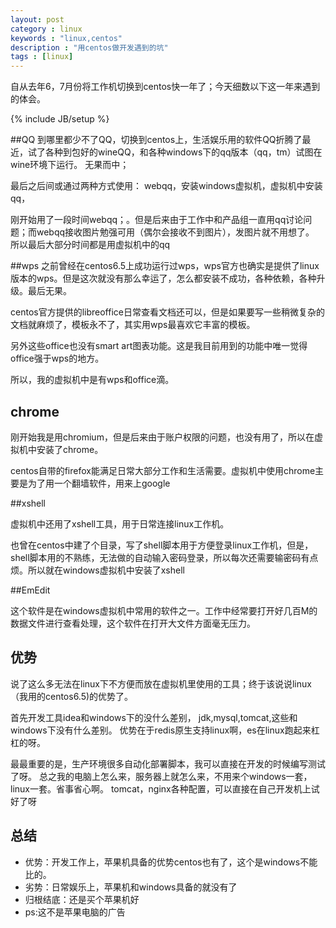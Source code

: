 ```yaml
---
layout: post
category : linux 
keywords : "linux,centos"
description : "用centos做开发遇到的坑"
tags : [linux]
---
```


自从去年6，7月份将工作机切换到centos快一年了；今天细数以下这一年来遇到的体会。
<!--break-->

{% include JB/setup %}

##QQ
到哪里都少不了QQ，切换到centos上，生活娱乐用的软件QQ折腾了最近，试了各种到包好的wineQQ，和各种windows下的qq版本（qq，tm）试图在wine环境下运行。
无果而中；

最后之后间或通过两种方式使用：
webqq，安装windows虚拟机，虚拟机中安装qq，

刚开始用了一段时间webqq；。但是后来由于工作中和产品组一直用qq讨论问题；而webqq接收图片勉强可用（偶尔会接收不到图片），发图片就不用想了。
所以最后大部分时间都是用虚拟机中的qq

##wps
之前曾经在centos6.5上成功运行过wps，wps官方也确实是提供了linux版本的wps。但是这次就没有那么幸运了，怎么都安装不成功，各种依赖，各种升级。最后无果。

centos官方提供的libreoffice日常查看文档还可以，但是如果要写一些稍微复杂的文档就麻烦了，模板永不了，其实用wps最喜欢它丰富的模板。

另外这些office也没有smart art图表功能。这是我目前用到的功能中唯一觉得office强于wps的地方。

所以，我的虚拟机中是有wps和office滴。

## chrome

刚开始我是用chromium，但是后来由于账户权限的问题，也没有用了，所以在虚拟机中安装了chrome。

centos自带的firefox能满足日常大部分工作和生活需要。虚拟机中使用chrome主要是为了用一个翻墙软件，用来上google

##xshell

虚拟机中还用了xshell工具，用于日常连接linux工作机。

也曾在centos中建了个目录，写了shell脚本用于方便登录linux工作机，但是，shell脚本用的不熟练，无法做的自动输入密码登录，所以每次还需要输密码有点烦。所以就在windows虚拟机中安装了xshell

##EmEdit

这个软件是在windows虚拟机中常用的软件之一。工作中经常要打开好几百M的数据文件进行查看处理，这个软件在打开大文件方面毫无压力。

## 优势
说了这么多无法在linux下不方便而放在虚拟机里使用的工具；终于该说说linux（我用的centos6.5)的优势了。

首先开发工具idea和windows下的没什么差别，
jdk,mysql,tomcat,这些和windows下没有什么差别。
优势在于redis原生支持linux啊，es在linux跑起来杠杠的呀。

最最重要的是，生产环境很多自动化部署脚本，我可以直接在开发的时候编写测试了呀。
总之我的电脑上怎么来，服务器上就怎么来，不用来个windows一套，linux一套。省事省心啊。
tomcat，nginx各种配置，可以直接在自己开发机上试好了呀


## 总结
- 优势：开发工作上，苹果机具备的优势centos也有了，这个是windows不能比的。
- 劣势：日常娱乐上，苹果机和windows具备的就没有了
- 归根结底：还是买个苹果机好
- ps:这不是苹果电脑的广告

